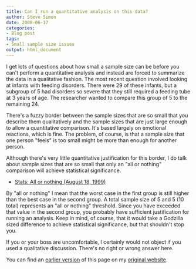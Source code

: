 ```yaml
---
title: Can I run a quantitative analysis on this data?
author: Steve Simon
date: 2008-06-17
categories:
- Blog post
tags:
- Small sample size issues
output: html_document
---
```

I get lots of questions about how small a sample size can be before you
can\'t perform a quantitative analysis and instead are forced to
summarize the data in a qualitative fashion. The most recent question
involved looking at infants with feeding disorders. There were 29 of
these infants, but a subgroup of 5 had disorders so severe that they
still required a feeding tube at 3 years of age. The researcher wanted
to compare this group of 5 to the remaining 24.

There\'s a fuzzy border between the sample sizes that are so small that
you describe them qualitatively and the sample sizes that are just large
enough to allow a quantitative comparison. It\'s based largely on
emotional reactions, which is fine. The problem, of course, is that a
sample size that one person \"feels\" is too small might be more than
enough for another person.

Although there\'s very little quantitative justification for this
border, I do talk about sample sizes that are so small that only an
\"all or nothing\" comparison will achieve statistical significance.

-   [Stats: All or nothing (August 18, 1999)](../size/all.asp)

By \"all or nothing\" I mean that the worst case in the first group is
still higher than the best case in the second group. A total sample size
of 5 and 5 (10 total) represents an \"all or nothing\" threshold. Since
you have exceeded that value in the second group, you probably have
sufficient justification for running an analysis. Keep in mind, of
course, that it would take a Godzilla sized difference to achieve
statistical significance, but that shouldn\'t stop you.

If you or your boss are uncomfortable, I certainly would not object if
you used a qualitative discussion. There\'s no right or wrong answer
here.

You can find an [earlier version][sim1] of this page on my [original website][sim2].

[sim1]: http://www.pmean.com/08/CanIRun.html
[sim2]: http://www.pmean.com/original_site.html
